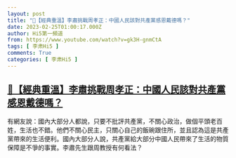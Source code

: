```yaml
---
layout: post
title: "🌟【經典重溫】李肅挑戰周孝正：中國人民該對共產黨感恩戴德嗎？"
date: 2023-02-25T01:00:17.000Z
author: Hi5第一頻道
from: https://www.youtube.com/watch?v=gk3H-gnmCtA
tags: [ 李肃Hi5 ]
comments: True
categories: [ 李肃Hi5 ]
---
```

<!--1677286817000-->
[🌟【經典重溫】李肅挑戰周孝正：中國人民該對共產黨感恩戴德嗎？](https://www.youtube.com/watch?v=gk3H-gnmCtA)
------

<div>
有網友說：國內大部分人都說，只要不批評共產黨，不關心政治，做個平頭老百姓，生活也不錯。他們不關心民主，只關心自己的飯碗跟住所，並且認為這是共產黨帶來的生活便利。國內大部分人說，共產黨給大部分中國人民帶來了生活的物質保障是不爭的事實。李肅先生跟周教授有何看法？
</div>
